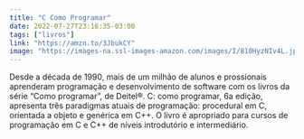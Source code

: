 ```yaml
---
title: "C Como Programar"
date: 2022-07-27T23:16:35-03:00
tags: ["livros"]
link: "https://amzn.to/3JbukCY"
image: "https://images-na.ssl-images-amazon.com/images/I/810HyzNIv4L.jpg"
---
```

Desde a década de 1990, mais de um milhão de alunos e prossionais aprenderam programação e desenvolvimento de software com os livros da série “Como programar”, de Deitel®. C: como programar, 6a edição, apresenta três paradigmas atuais de programação: procedural em C, orientada a objeto e genérica em C++. O livro é apropriado para cursos de programação em C e C++ de níveis introdutório e intermediário.


